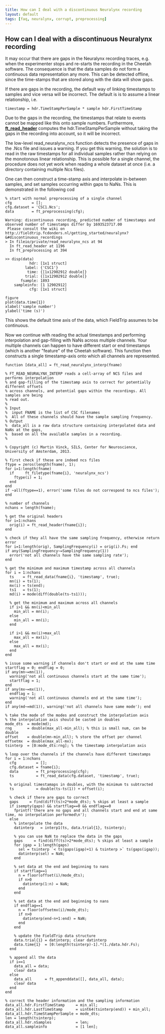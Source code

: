 ```yaml
---
title: How can I deal with a discontinuous Neuralynx recording
layout: default
tags: [faq, neuralynx, corrupt, preprocessing]
---
```


## How can I deal with a discontinuous Neuralynx recording

It may occur that there are gaps in the Neuralynx recording traces, e.g. when the experimenter stops and re-starts the recording in the Cheetah software. The consequence is that the data samples do not form a continuous data representation any more. This can be detected offline, since the time-stamps that are stored along with the data will show gaps.

If there are gaps in the recording, the default way of linking timestamps to samples and vice versa will be incorrect. The default is is to assume a linear relationship, i.e.

    timestamp = hdr.TimeStampPerSample * sample hdr.FirstTimeStamp

Due to the gaps in the recording, the timestamps that relate to events cannot be mapped like this onto sample numbers. Furthermore, **[ft_read_header](/reference/ft_read_header)** computes the hdr.TimeStampPerSample without taking the gaps in the recording into account, so it will be incorrect.

The low-level read_neuralynx_ncs function detects the presence of gaps in the .Ncs file and issues a warning. If you get this warning, the solution is to read in the raw timestamps for all individual samples rather than relying on the monotonous linear relationship. This is possible for a single channel, the procedure does not yet work when reading a whole dataset at once (i.e. a directory containing multiple Ncs files).

One can then construct a time-stamp axis and interpolate in-between samples, and set samples occurring within gaps to NaNs. This is demonstrated in the following cod

	% start with normal preprocessing of a single channel
	cfg         = [];
	cfg.dataset = 'CSC1.Ncs';
	data        = ft_preprocessing(cfg);

	Warning: discontinuous recording, predicted number of timestamps and observed number of timestamps differ by 1693523717.00
	 Please consult the wiki on http://fieldtrip.fcdonders.nl/getting_started/neuralynx?&#discontinuous_recordings
	> In fileio/private/read_neuralynx_ncs at 94
	  In ft_read_header at 1196
	  In ft_preprocessing at 394

	>> disp(data)
	           hdr: [1x1 struct]
	         label: {'CSC1'}
	          time: {[1x12902912 double]}
	         trial: {[1x12902912 double]}
	       fsample: 1893
	    sampleinfo: [1 12902912]
	           cfg: [1x1 struct]

	figure
	plot(data.time{1})
	xlabel('sample number')
	ylabel('time (s)')

This shows the default time axis of the data, which FieldTrip assumes to be continuous.

Now we continue with reading the actual timestamps and performing interpolation and gap-filling with NaNs across multiple channels. Your multiple channels can happen to have different start or end timestamps (which is another "feature" of the Cheetah software). This function then constructs a single timestamp-axis onto which all channels are represented.

	function [data_all] = ft_read_neuralynx_interp(fname)

	% FT_READ_NEURALYNX_INTERP reads a cell-array of NCS files and performs interpolation
	% and gap-filling of the timestamp axis to correct for potentially different offsets
	% across channels, and potential gaps within the recordings. All samples are being
	% read out.
	%
	% Input
	%  input FNAME is the list of CSC filenames
	%  All of these channels should have the sample sampling frequency.
	% Output
	%  data_all is a raw data structure containing interpolated data and NaNs at the gaps,
	%  based on all the available samples in a recording.
	%

	% Copyright (c) Martin Vinck, SILS, Center for Neuroscience, University of Amsterdam, 2013.

	% first check if these are indeed ncs files
	ftype = zeros(length(fname), 1);
	for i=1:length(fname)
	  if     ft_filetype(fname{i}, 'neuralynx_ncs')
	    ftype(i) = 1;
	  end
	end
	if ~all(ftype==1), error('some files do not correspond to ncs files'); end

	% number of channels
	nchans = length(fname);

	% get the original headers
	for i=1:nchans
	  orig(i) = ft_read_header(fname{i});
	end

	% check if they all have the same sampling frequency, otherwise return error
	for i=1:length(orig), SamplingFrequency(i) = orig(i).Fs; end
	if any(SamplingFrequency~=SamplingFrequency(1))
	  error('not all channels have the same sampling rate');
	end

	% get the minimum and maximum timestamp across all channels
	for i = 1:nchans
	  ts    = ft_read_data(fname{i}, 'timestamp', true);  
	  mn(i) = ts(1);
	  mx(i) = ts(end);
	  ts1   = ts(1);
	  md(i) = mode(diff(double(ts-ts1)));

	  % get the minimum and maximum across all channels
	  if i>1 && mn(i)<min_all
	    min_all = mn(i);
	  else
	    min_all = mn(i);
	  end

	  if i>1 && mx(i)>max_all
	    max_all = mx(i);
	  else
	    max_all = mx(i);
	  end
	end

	% issue some warning if channels don't start or end at the same time
	startflag = 0; endflag = 0;
	if any(mn~=mn(1)),
	  warning('not all continuous channels start at the same time');
	  startflag = 1;
	end
	if any(mx~=mx(1)),
	  endflag = 1;
	  warning('not all continuous channels end at the same time');
	end
	if any(md~=md(1)), warning('not all channels have same mode'); end

	% take the mode of the modes and construct the interpolation axis
	% the interpolation axis should be casted in doubles
	mode_dts  = mode(md);
	rng       = double(max_all-min_all); % this is small num, can be double
	offset    = double(mn-min_all); % store the offset per channel
	offsetmx  = double(max_all-mx);
	tsinterp  = [0:mode_dts:rng]; % the timestamp interpolation axis

	% loop over the channels if the channels have different timestamps
	for i = 1:nchans
	  cfg         = [];
	  cfg.dataset = fname{i};
	  data        = ft_preprocessing(cfg);
	  ts          = ft_read_data(cfg.dataset, 'timestamp', true);  

	  % original timestamaps in doubles, with the minimum ts subtracted
	  ts          = double(ts-ts(1)) + offset(i);

	  % check if there are gaps to correct
	  gaps     = find(diff(ts)>2*mode_dts); % skips at least a sample
	  if isempty(gaps) && startflag==0 && endflag==0
	    fprintf('there are no gaps and all channels start and end at same time, no interpolation performed\n');
	  else  
	    % interpolate the data
	    datinterp   = interp1(ts, data.trial{1}, tsinterp);

	    % you can use NaN to replace the data in the gaps
	    gaps     = find(diff(ts)>2*mode_dts); % skips at least a sample
	    for igap = 1:length(gaps)
	      sel = tsinterp `< ts(gaps(igap)+1) & tsinterp >` ts(gaps(igap));
	      datinterp(sel) = NaN;
	    end

	    % set data at the end and beginning to nans
	    if startflag==1
	      n = floor(offset(i)/mode_dts);
	      if n>0
	        datinterp(1:n) = NaN;
	      end
	    end

	    % set data at the end and beginning to nans
	    if endflag==1
	      n = floor(offsetmx(i)/mode_dts);
	      if n>0
	        datinterp(end-n+1:end) = NaN;
	      end
	    end

	    % update the FieldTrip data structure
	    data.trial{1} = datinterp; clear datinterp
	    data.time{1}  = [0:length(tsinterp)-1].*(1./data.hdr.Fs);
	  end

	  % append all the data
	  if i==1
	    data_all = data;
	    clear data
	  else
	    data_all      = ft_appenddata([], data_all, data);
	    clear data
	  end
	end

	% correct the header information and the sampling information
	data_all.hdr.FirstTimeStamp     = min_all;
	data_all.hdr.LastTimeStamp      = uint64(tsinterp(end)) + min_all;
	data_all.hdr.TimeStampPerSample = mode_dts;
	len = length(tsinterp);
	data_all.hdr.nSamples           = len;
	data_all.sampleinfo             = [1 len];
